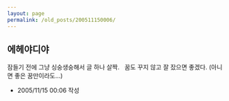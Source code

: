 ```yaml
---
layout: page
permalink: /old_posts/200511150006/
---
```


## 에헤야디야

잠들기 전에 그냥 싱숭생숭해서 글 하나 살짝.
 
꿈도 꾸지 않고 잘 잤으면 좋겠다. (아니면 좋은 꿈만이라도...)
 
 
       


- 2005/11/15 00:06 작성